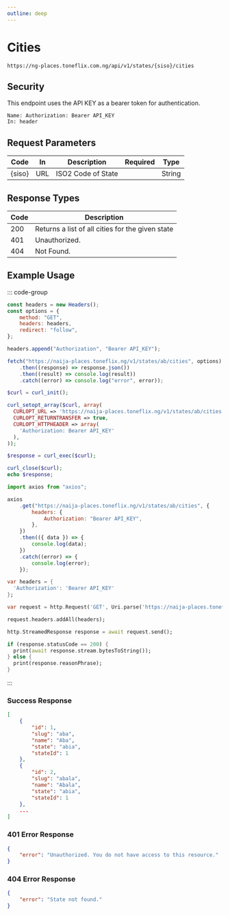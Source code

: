 ```yaml
---
outline: deep
---
```


# Cities

<Badge type="warning" text="GET" /> `https://ng-places.toneflix.com.ng/api/v1/states/{siso}/cities`

## Security

This endpoint uses the API KEY as a bearer token for authentication.

```
Name: Authorization: Bearer API_KEY
In: header
```

## Request Parameters

| Code     | In  | Description        | Required                           | Type   |
| -------- | --- | ------------------ | ---------------------------------- | ------ |
| \{siso\} | URL | ISO2 Code of State | <Badge type="danger" text="YES" /> | String |

## Response Types

| Code | Description                                      |
| ---- | ------------------------------------------------ |
| 200  | Returns a list of all cities for the given state |
| 401  | Unauthorized.                                    |
| 404  | Not Found.                                       |

## Example Usage

::: code-group

```js [javascript]
const headers = new Headers();
const options = {
    method: "GET",
    headers: headers,
    redirect: "follow",
};

headers.append("Authorization", "Bearer API_KEY");

fetch("https://naija-places.toneflix.ng/v1/states/ab/cities", options)
    .then((response) => response.json())
    .then((result) => console.log(result))
    .catch((error) => console.log("error", error));
```

```php [php]
$curl = curl_init();

curl_setopt_array($curl, array(
  CURLOPT_URL => 'https://naija-places.toneflix.ng/v1/states/ab/cities',
  CURLOPT_RETURNTRANSFER => true,
  CURLOPT_HTTPHEADER => array(
    'Authorization: Bearer API_KEY'
  ),
));

$response = curl_exec($curl);

curl_close($curl);
echo $response;
```

```js [axios]
import axios from "axios";

axios
    .get("https://naija-places.toneflix.ng/v1/states/ab/cities", {
        headers: {
            Authorization: "Bearer API_KEY",
        },
    })
    .then(({ data }) => {
        console.log(data);
    })
    .catch((error) => {
        console.log(error);
    });
```

```dart [dart]
var headers = {
  'Authorization': 'Bearer API_KEY'
};

var request = http.Request('GET', Uri.parse('https://naija-places.toneflix.ng/v1/states/ab/cities'));

request.headers.addAll(headers);

http.StreamedResponse response = await request.send();

if (response.statusCode == 200) {
  print(await response.stream.bytesToString());
} else {
  print(response.reasonPhrase);
}
```

:::

### Success Response

```json
[
    {
        "id": 1,
        "slug": "aba",
        "name": "Aba",
        "state": "abia",
        "stateId": 1
    },
    {
        "id": 2,
        "slug": "abala",
        "name": "Abala",
        "state": "abia",
        "stateId": 1
    },
    ...
]
```

### 401 Error Response

```json
{
    "error": "Unauthorized. You do not have access to this resource."
}
```

### 404 Error Response

```json
{
    "error": "State not found."
}
```
